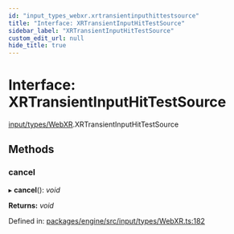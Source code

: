 ```yaml
---
id: "input_types_webxr.xrtransientinputhittestsource"
title: "Interface: XRTransientInputHitTestSource"
sidebar_label: "XRTransientInputHitTestSource"
custom_edit_url: null
hide_title: true
---
```


# Interface: XRTransientInputHitTestSource

[input/types/WebXR](../modules/input_types_webxr.md).XRTransientInputHitTestSource

## Methods

### cancel

▸ **cancel**(): *void*

**Returns:** *void*

Defined in: [packages/engine/src/input/types/WebXR.ts:182](https://github.com/xr3ngine/xr3ngine/blob/716a06460/packages/engine/src/input/types/WebXR.ts#L182)
